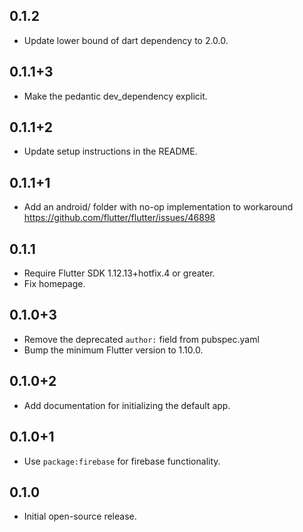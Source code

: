 ## 0.1.2

* Update lower bound of dart dependency to 2.0.0.

## 0.1.1+3

* Make the pedantic dev_dependency explicit.

## 0.1.1+2

* Update setup instructions in the README.

## 0.1.1+1

* Add an android/ folder with no-op implementation to workaround https://github.com/flutter/flutter/issues/46898

## 0.1.1

* Require Flutter SDK 1.12.13+hotfix.4 or greater.
* Fix homepage.

## 0.1.0+3

* Remove the deprecated `author:` field from pubspec.yaml
* Bump the minimum Flutter version to 1.10.0.

## 0.1.0+2

* Add documentation for initializing the default app.

## 0.1.0+1

* Use `package:firebase` for firebase functionality.

## 0.1.0

* Initial open-source release.
